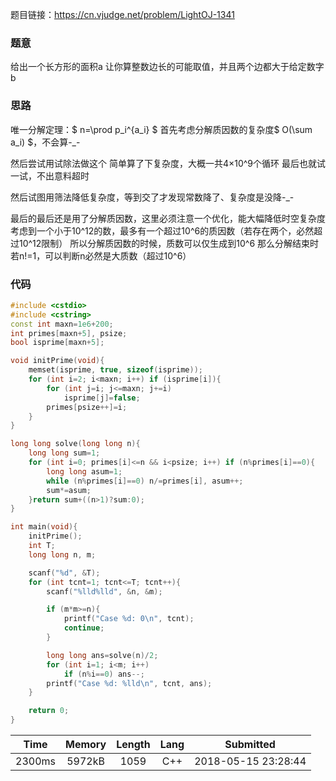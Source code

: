 题目链接：<https://cn.vjudge.net/problem/LightOJ-1341>

### 题意
给出一个长方形的面积a
让你算整数边长的可能取值，并且两个边都大于给定数字b

### 思路
唯一分解定理：$ n=\prod p_i^{a_i} $
首先考虑分解质因数的复杂度$ O(\sum a_i) $，不会算-_-

然后尝试用试除法做这个
简单算了下复杂度，大概一共4×10^9个循环
最后也就试一试，不出意料超时

然后试图用筛法降低复杂度，等到交了才发现常数降了、复杂度是没降-_-

最后的最后还是用了分解质因数，这里必须注意一个优化，能大幅降低时空复杂度
考虑到一个小于10^12的数，最多有一个超过10^6的质因数（若存在两个，必然超过10^12限制）
所以分解质因数的时候，质数可以仅生成到10^6
那么分解结束时若n!=1，可以判断n必然是大质数（超过10^6）

### 代码
```cpp
#include <cstdio>
#include <cstring>
const int maxn=1e6+200;
int primes[maxn+5], psize;
bool isprime[maxn+5];

void initPrime(void){
    memset(isprime, true, sizeof(isprime));
    for (int i=2; i<maxn; i++) if (isprime[i]){
        for (int j=i; j<=maxn; j+=i)
            isprime[j]=false;
        primes[psize++]=i;
    }
}

long long solve(long long n){
    long long sum=1;
    for (int i=0; primes[i]<=n && i<psize; i++) if (n%primes[i]==0){
        long long asum=1;
        while (n%primes[i]==0) n/=primes[i], asum++;
        sum*=asum;
    }return sum+((n>1)?sum:0);
}

int main(void){
    initPrime();
    int T;
    long long n, m;

    scanf("%d", &T);
    for (int tcnt=1; tcnt<=T; tcnt++){
        scanf("%lld%lld", &n, &m);

        if (m*m>=n){
            printf("Case %d: 0\n", tcnt);
            continue;
        }

        long long ans=solve(n)/2;
        for (int i=1; i<m; i++)
            if (n%i==0) ans--;
        printf("Case %d: %lld\n", tcnt, ans);
    }

    return 0;
}
```

Time|Memory|Length|Lang|Submitted
:-:|:-:|:-:|:-:|:-:
2300ms|5972kB|1059|C++|2018-05-15 23:28:44